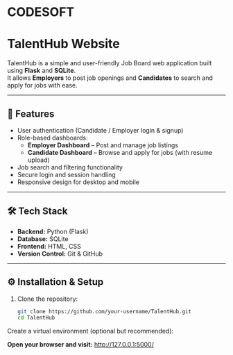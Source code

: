 # CODESOFT
# TalentHub Website

TalentHub is a simple and user-friendly Job Board web application built using **Flask** and **SQLite**.  
It allows **Employers** to post job openings and **Candidates** to search and apply for jobs with ease.

---

## 🚀 Features
- User authentication (Candidate / Employer login & signup)
- Role-based dashboards:
  - **Employer Dashboard** – Post and manage job listings
  - **Candidate Dashboard** – Browse and apply for jobs (with resume upload)
- Job search and filtering functionality
- Secure login and session handling
- Responsive design for desktop and mobile

---

## 🛠️ Tech Stack
- **Backend:** Python (Flask)
- **Database:** SQLite
- **Frontend:** HTML, CSS
- **Version Control:** Git & GitHub

---

## ⚙️ Installation & Setup
1. Clone the repository:
   ```bash
   git clone https://github.com/your-username/TalentHub.git
   cd TalentHub
Create a virtual environment (optional but recommended):


**Open your browser and visit:**
http://127.0.0.1:5000/
